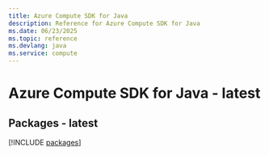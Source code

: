 ```yaml
---
title: Azure Compute SDK for Java
description: Reference for Azure Compute SDK for Java
ms.date: 06/23/2025
ms.topic: reference
ms.devlang: java
ms.service: compute
---
```

# Azure Compute SDK for Java - latest
## Packages - latest
[!INCLUDE [packages](compute-index.md)]
